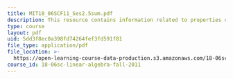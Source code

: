 ```yaml
---
title: MIT18_06SCF11_Ses2.5sum.pdf
description: This resource contains information related to properties of determinants.
type: course
layout: pdf
uid: 5dd3f8ec0a398fd74264fef3fd591f81
file_type: application/pdf
file_location: >-
  https://open-learning-course-data-production.s3.amazonaws.com/18-06sc-linear-algebra-fall-2011/5dd3f8ec0a398fd74264fef3fd591f81_MIT18_06SCF11_Ses2.5sum.pdf
course_id: 18-06sc-linear-algebra-fall-2011
---
```

